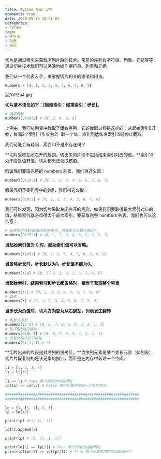 ```yaml
---
title: Python 基础：切片
comments: true
date: 2020-05-18 10:41:03
categories: 
- Python
tags:
- 字符串
- 列表
- 元组
---
```


切片是通过索引来获取序列片段的技术。常见的序列有字符串、列表、元组等等，通过切片技术我们可以灵活地操作字符串、列表和元组。

<!-- more -->

我们从一个列表入手，来掌握切片相关的语法和用法。

```python
numbers = [0, 1, 2, 3, 4, 5, 6, 7, 8, 9]
```

![YrPZa4.jpg](https://s1.ax1x.com/2020/05/15/YrPZa4.jpg)

**切片基本语法如下：[起始索引：结束索引：步长]。**

```python
# 选取偶数
numbers[0:10:2] # [0, 2, 4, 6, 8]
```

上例中，我们从列表中截取了偶数序列。它的截取过程是这样的：从起始索引0开始，每隔2个索引（步长为2）取一个值，直到到达结束索引10时停止截取。

我们可能会有疑问，索引10不是不存在吗？

**切片采取左闭右开的规则，切出来的片段不包括结束索引对应的值。**索引10 处不管是否有值，切片都无法获取该值。

假设我们要取完整的 numbers 列表，我们得这么取：

```python
numbers[0:10:1] # [0, 1, 2, 3, 4, 5, 6, 7, 8, 9]
```

假设我们不要列表中的9呢，我们得这么取：

```python
numbers[0:9:1] # [0, 1, 2, 3, 4, 5, 6, 7, 8]
```

我们可以发现，因为切片采取左闭右开的规则，如果我们要取得最大索引对应的值，结束索引就必须得大于最大索引。要获取完整 numbers 列表，我们也可以这么写：

```python
# 结束索引为10或者15影响不大，两者都大于最大索引9
numbers[0:15:1] # [0, 1, 2, 3, 4, 5, 6, 7, 8, 9]
```

**当起始索引值为 0 时，起始索引值可以省略。**

```python
numbers[:10:1] # [0, 1, 2, 3, 4, 5, 6, 7, 8, 9]
```

**当省略步长时，步长默认为1，步长值不能为0。**

```python
numbers[:10] # [0, 1, 2, 3, 4, 5, 6, 7, 8, 9]
```

**当起始索引、结束索引和步长都省略时，相当于获取整个列表**

```python
numbers[::] # [0, 1, 2, 3, 4, 5, 6, 7, 8, 9]
# 或者
numbers[:] # [0, 1, 2, 3, 4, 5, 6, 7, 8, 9]
```

**当步长为负值时，切片方向变为从右到左，列表发生翻转**

```python
# 取整个序列
numbers[::-1] # [9, 8, 7, 6, 5, 4, 3, 2, 1, 0]
# 取不包括0的序列
numbers[9:0:-1] # [9, 8, 7, 6, 5, 4, 3, 2, 1]
# 思考并执行以下语句
numbers[9:-1:-1] # []
```

**切片出来的片段是对序列的浅拷贝。**当序列元素是某个变长元素（如列表），切片片段复制的是该元素的指针，而不是在内存中新建一个空间。

```python
li = [1, 2, 3, 4]
ls = li[::]
 
li == ls # True 两个列表的内容相同
id(li) == id(ls) # False 两个列表不在同一个内存空间

##############################################################
############################################################## 

lo = [1, [1, 1], 2, 3]
lp = lo[:2]

print(lp) #[1, [1, 1]]

lo[1].append(1)

print(lp) # [1, [1, 1, 1]]

print(lo[1] == lp[1]) # True 两个元素的内容相同
print(id(lo[1]) == id(lp[1])) # True 两个元素的内存空间是同一个
```